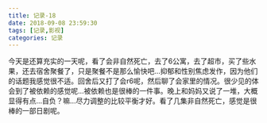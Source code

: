 ```yaml
---
title: 记录-18
date: 2018-09-08 23:59:30
tags: [记录,影视]
categories: 记录
---
```

今天是还算充实的一天呢，看了会非自然死亡，去了6公寓，去了超市，买了些水果，还去宿舍聚餐了，只是聚餐不是那么愉快吧…抑郁和性别焦虑发作，因为他们的话题我感觉很不适。回舍后又打了会r6呢，然后聊了会家里的情况。很少见的体会到了被依赖的感觉呢…被依赖也是很棒的一件事。晚上和妈妈又说了一堆，大概显得有点...自负？嘛…尽力调整的比较平衡才好。看了几集非自然死亡，感觉是很棒的一部日剧呢。